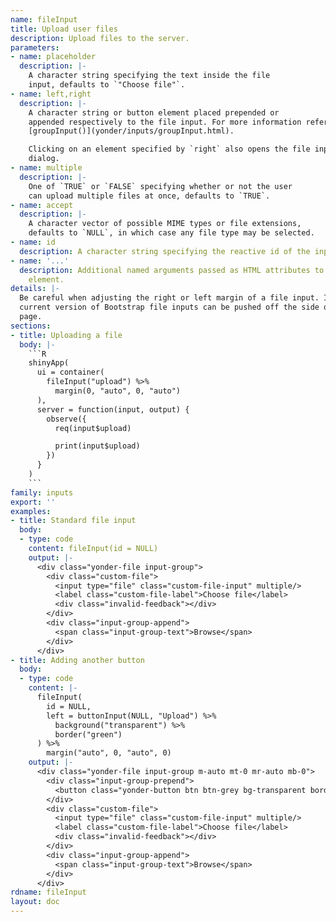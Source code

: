 ```yaml
---
name: fileInput
title: Upload user files
description: Upload files to the server.
parameters:
- name: placeholder
  description: |-
    A character string specifying the text inside the file
    input, defaults to `"Choose file"`.
- name: left,right
  description: |-
    A character string or button element placed prepended or
    appended respectively to the file input. For more information refer to
    [groupInput()](yonder/inputs/groupInput.html).

    Clicking on an element specified by `right` also opens the file input
    dialog.
- name: multiple
  description: |-
    One of `TRUE` or `FALSE` specifying whether or not the user
    can upload multiple files at once, defaults to `TRUE`.
- name: accept
  description: |-
    A character vector of possible MIME types or file extensions,
    defaults to `NULL`, in which case any file type may be selected.
- name: id
  description: A character string specifying the reactive id of the input.
- name: '...'
  description: Additional named arguments passed as HTML attributes to the parent
    element.
details: |-
  Be careful when adjusting the right or left margin of a file input. In the
  current version of Bootstrap file inputs can be pushed off the side of a
  page.
sections:
- title: Uploading a file
  body: |-
    ```R
    shinyApp(
      ui = container(
        fileInput("upload") %>%
          margin(0, "auto", 0, "auto")
      ),
      server = function(input, output) {
        observe({
          req(input$upload)

          print(input$upload)
        })
      }
    )
    ```
family: inputs
export: ''
examples:
- title: Standard file input
  body:
  - type: code
    content: fileInput(id = NULL)
    output: |-
      <div class="yonder-file input-group">
        <div class="custom-file">
          <input type="file" class="custom-file-input" multiple/>
          <label class="custom-file-label">Choose file</label>
          <div class="invalid-feedback"></div>
        </div>
        <div class="input-group-append">
          <span class="input-group-text">Browse</span>
        </div>
      </div>
- title: Adding another button
  body:
  - type: code
    content: |-
      fileInput(
        id = NULL,
        left = buttonInput(NULL, "Upload") %>%
          background("transparent") %>%
          border("green")
      ) %>%
        margin("auto", 0, "auto", 0)
    output: |-
      <div class="yonder-file input-group m-auto mt-0 mr-auto mb-0">
        <div class="input-group-prepend">
          <button class="yonder-button btn btn-grey bg-transparent border border-green" type="button" role="button">Upload</button>
        </div>
        <div class="custom-file">
          <input type="file" class="custom-file-input" multiple/>
          <label class="custom-file-label">Choose file</label>
          <div class="invalid-feedback"></div>
        </div>
        <div class="input-group-append">
          <span class="input-group-text">Browse</span>
        </div>
      </div>
rdname: fileInput
layout: doc
---
```

